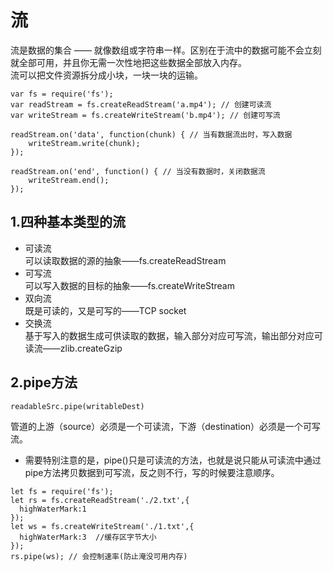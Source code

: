 # 流
流是数据的集合 —— 就像数组或字符串一样。区别在于流中的数据可能不会立刻就全部可用，并且你无需一次性地把这些数据全部放入内存。  
流可以把文件资源拆分成小块，一块一块的运输。
```
var fs = require('fs');
var readStream = fs.createReadStream('a.mp4'); // 创建可读流
var writeStream = fs.createWriteStream('b.mp4'); // 创建可写流

readStream.on('data', function(chunk) { // 当有数据流出时，写入数据
    writeStream.write(chunk);
});

readStream.on('end', function() { // 当没有数据时，关闭数据流
    writeStream.end();
});
```
## 1.四种基本类型的流
- 可读流  
可以读取数据的源的抽象——fs.createReadStream
- 可写流  
可以写入数据的目标的抽象——fs.createWriteStream
- 双向流  
既是可读的，又是可写的——TCP socket
- 交换流  
基于写入的数据生成可供读取的数据，输入部分对应可写流，输出部分对应可读流——zlib.createGzip
## 2.pipe方法
```
readableSrc.pipe(writableDest)
```
管道的上游（source）必须是一个可读流，下游（destination）必须是一个可写流。
- 需要特别注意的是，pipe()只是可读流的方法，也就是说只能从可读流中通过pipe方法拷贝数据到可写流，反之则不行，写的时候要注意顺序。
```
let fs = require('fs');
let rs = fs.createReadStream('./2.txt',{
  highWaterMark:1
});
let ws = fs.createWriteStream('./1.txt',{
  highWaterMark:3  //缓存区字节大小
});
rs.pipe(ws); // 会控制速率(防止淹没可用内存)

```